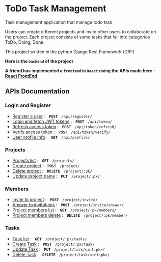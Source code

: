 # ToDo Task Management

Task management application that manage todo task

Users can create different projects and invite other users to collaborate on the project.
Each project consists of some tasks that fall into categories ToDo, Doing, Done.

This project written in the python Django Rest Framework (DRF)

**Here is the `backend` of the project**


**A friend has implemented a `frontend` in `React` using the APIs made here : [React FrontEnd](https://github.com/mojtaba1374/To-Do_TaskManager)**

## APIs Documentation

### Login and Register

* [Register a user](api-docs-md/register_user.md) : &nbsp; **`POST`**  &nbsp;  `/api/register/`
* [Login and fetch JWT tokens](api-docs-md/login_user.md) : &nbsp; **`POST`**  &nbsp;  `/api/token/`
* [Refresh access token](api-docs-md/refresh_token.md) : &nbsp; **`POST`**  &nbsp;  `/api/token/refresh/`
* [Verify access token](api-docs-md/verify_token.md) : &nbsp; **`POST`**  &nbsp;  `/api/token/verify/`
* [User profile info](api-docs-md/user_profile.md) : &nbsp; **`GET`**  &nbsp;  `/api/profile/`

### Projects

* [Projects list](api-docs-md/project_list.md) : &nbsp; **`GET`**  &nbsp;  `/projects/`
* [Create project](api-docs-md/project_create.md) : &nbsp; **`POST`**  &nbsp;  `/project/`
* [Delete project](api-docs-md/project_delete.md) : &nbsp; **`DELETE`**  &nbsp;  `/project/:pk/`
* [Update project name](api-docs-md/project_update.md) : &nbsp; **`PUT`**  &nbsp;  `/project/:pk/`

### Members
* [Invite to project](api-docs-md/invite_to_project.md) : &nbsp; **`POST`**  &nbsp;  `/project/invite/`
* [Answer to invitations](api-docs-md/answer_to_invite.md) : &nbsp; **`POST`**  &nbsp;  `/project/invite/answer/`
* [Project members list](api-docs-md/project_members_list.md) : &nbsp; **`GET`**  &nbsp;  `/project/:pk/members/`
* [Project members delete](api-docs-md/project_members_delete.md) : &nbsp; **`DELETE`**  &nbsp;  `/project/:pk/member/`

### Tasks
* [Task list](api-docs-md/task_list.md) : &nbsp; **`GET`**  &nbsp;  `/project/:pk/tasks/`
* [Create Task](api-docs-md/task_create.md) : &nbsp; **`POST`**  &nbsp;  `/project/:pk/task/`
* [Update Task](api-docs-md/task_update.md) : &nbsp; **`PUT`**  &nbsp;  `/project/task/<int:pk>/`
* [Delete Task](api-docs-md/task_delete.md) : &nbsp; **`DELETE`**  &nbsp;  `/project/task/<int:pk>/`
